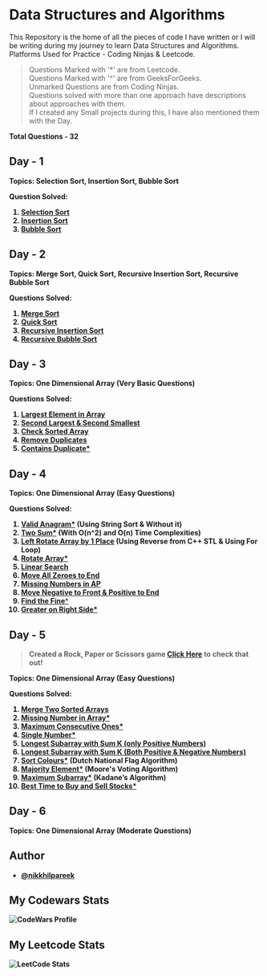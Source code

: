 
# Data Structures and Algorithms
This Repository is the home of all the pieces of code I have written or I will be writing during my journey to learn Data Structures and Algorithms. <br> Platforms Used for Practice - Coding Ninjas & Leetcode.

> Questions Marked with '*' are from Leetcode. <br>
> Questions Marked with '^' are from GeeksForGeeks. <br>
> Unmarked Questions are from Coding Ninjas. <br>
> Questions solved with more than one approach have descriptions about approaches with them. <br>
> If I created any Small projects during this, I have also mentioned them with the Day. <br>

<b> Total Questions - 32

## Day - 1
Topics: Selection Sort, Insertion Sort, Bubble Sort

Question Solved: <br>
1. [Selection Sort](https://www.codingninjas.com/studio/problems/selection-sort_624469?utm_source=striver&utm_medium=website&utm_campaign=a_zcoursetuf)
2. [Insertion Sort](https://www.codingninjas.com/studio/problems/insertion-sort_3155179)
3. [Bubble Sort](https://www.codingninjas.com/studio/problems/bubble-sort_624380?utm_source=striver&utm_medium=website&utm_campaign=a_zcoursetuf)

## Day - 2
Topics: Merge Sort, Quick Sort, Recursive Insertion Sort, Recursive Bubble Sort

Questions Solved:
1. [Merge Sort](https://www.codingninjas.com/studio/problems/merge-sort_5846?utm_source=striver&utm_medium=website&utm_campaign=a_zcoursetuf)
2. [Quick Sort](https://www.codingninjas.com/studio/problems/quick-sort_5844?utm_source=striver&utm_medium=website&utm_campaign=a_zcoursetuf)
3. [Recursive Insertion Sort](https://www.codingninjas.com/studio/problems/insertion-sort_624381?utm_source=striver&utm_medium=website&utm_campaign=a_zcoursetuf)
4. [Recursive Bubble Sort](https://www.codingninjas.com/studio/problems/bubble-sort_624380?utm_source=striver&utm_medium=website&utm_campaign=a_zcoursetuf)

## Day - 3
Topics: One Dimensional Array (Very Basic Questions)

Questions Solved:
1. [Largest Element in Array](https://www.codingninjas.com/studio/problems/largest-element-in-the-array-largest-element-in-the-array_5026279?utm_source=striver&utm_medium=website&utm_campaign=a_zcoursetuf)
2. [Second Largest & Second Smallest](https://www.codingninjas.com/studio/problems/ninja-and-the-second-order-elements_6581960?utm_source=striver&utm_medium=website&utm_campaign=a_zcoursetuf)
3. [Check Sorted Array](https://www.codingninjas.com/studio/problems/ninja-and-the-sorted-check_6581957?utm_source=striver&utm_medium=website&utm_campaign=a_zcoursetuf)
4. [Remove Duplicates](https://www.codingninjas.com/studio/problems/remove-duplicates-from-sorted-array_1102307?utm_source=striver&utm_medium=website&utm_campaign=a_zcoursetuf)
5. [Contains Duplicate*](https://leetcode.com/problems/contains-duplicate/description/) 

## Day - 4
Topics: One Dimensional Array (Easy Questions)

Questions Solved:
1. [Valid Anagram*](https://leetcode.com/problems/valid-anagram/) (Using String Sort & Without it)
2. [Two Sum*](https://leetcode.com/problems/two-sum/) (With O(n^2) and O(n) Time Complexities)
3. [Left Rotate Array by 1 Place](https://www.codingninjas.com/studio/problems/left-rotate-an-array-by-one_5026278?utm_source=striver&utm_medium=website&utm_campaign=a_zcoursetuf&leftPanelTab=1) (Using Reverse from C++ STL & Using For Loop)
4. [Rotate Array*](https://leetcode.com/problems/rotate-array/)
5. [Linear Search](https://www.codingninjas.com/studio/problems/linear-search_6922070?utm_source=striver&utm_medium=website&utm_campaign=a_zcoursetuf)
6. [Move All Zeroes to End](https://www.codingninjas.com/studio/problems/ninja-and-the-zero-s_6581958?utm_source=striver&utm_medium=website&utm_campaign=a_zcoursetuf)
7. [Missing Numbers in AP](https://www.codingninjas.com/studio/problems/missing-number-in-ap_975498)
8. [Move Negative to Front & Positive to End](https://www.codingninjas.com/studio/problems/move-all-negative-numbers-to-beginning-and-positive-to-end_1112620)
9. [Find the Fine^](https://practice.geeksforgeeks.org/problems/find-the-fine4353/1)
10. [Greater on Right Side*](https://leetcode.com/problems/replace-elements-with-greatest-element-on-right-side/description/)
   

## Day - 5
> Created a Rock, Paper or Scissors game [Click Here](https://github.com/nikkhilpareek/Rock-Paper-Scissor) to check that out! <br>

Topics: One Dimensional Array (Easy Questions)

Questions Solved:
1. [Merge Two Sorted Arrays](https://www.codingninjas.com/studio/problems/sorted-array_6613259)
2. [Missing Number in Array*](https://leetcode.com/problems/missing-number/)
3. [Maximum Consecutive Ones*](https://leetcode.com/problems/max-consecutive-ones/)
4. [Single Number*](https://leetcode.com/problems/single-number/)
5. [Longest Subarray with Sum K (only Positive Numbers)](https://www.codingninjas.com/studio/problems/longest-subarray-with-sum-k_6682399)
6. [Longest Subarray with Sum K (Both Positive & Negative Numbers)](https://www.codingninjas.com/studio/problems/longest-subarray-with-sum-k_5713505)
7. [Sort Colours*](https://leetcode.com/problems/sort-colors/) (Dutch National Flag Algorithm)
8. [Majority Element*](https://leetcode.com/problems/majority-element/) (Moore's Voting Algorithm)
9. [Maximum Subarray*](https://leetcode.com/problems/maximum-subarray/) (Kadane’s Algorithm)
10. [Best Time to Buy and Sell Stocks*](https://leetcode.com/problems/best-time-to-buy-and-sell-stock/)


## Day - 6
Topics: One Dimensional Array (Moderate Questions)

## Author

- [@nikkhilpareek](https://www.github.com/nikkhilpareek)

## My Codewars Stats
![CodeWars Profile](https://www.codewars.com/users/nikkhil.pareek/badges/large)

## My Leetcode Stats
![LeetCode Stats](https://leetcard.jacoblin.cool/Nikkhil-Pareek?theme=dark&font=Archivo)
